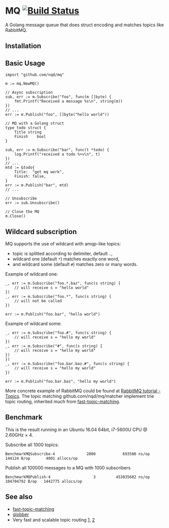 # MQ [![Build Status](https://secure.travis-ci.org/nqd/mq.png?branch=master)](http://travis-ci.org/nqd/mq)

A Golang message queue that does struct encoding and matches topics like  RabbitMQ.

## Installation

## Basic Usage

```{go}
import "github.com/nqd/mq"

m := mq.NewMQ()

// Async subscription
sub, err := m.Subscribe("foo", func(m []byte) {
    fmt.Printf("Received a message %s\n", string(m))
})
// ...
err := m.Publish("foo", []byte("hello world"))

// MQ with a Golang struct
type todo struct {
    Title string
    Finish    bool
}

sub, err := m.Subscribe("bar", func(t *todo) {
    log.Printf("received a todo %+v\n", t)
})
// ...
mtd := &todo{
    Title:  "get mq work",
    Finish: false,
}
err := m.Publish("bar", mtd)
// ...

// Unsubscribe
err := sub.Unsubscribe()

// Close the MQ
m.Close()
```

## Wildcard subscription

MQ supports the use of wildcard with amqp-like topics:

- topic is splitted according to delimiter, default `.`,
- wildcard one (default `*`) matches exactly one word,
- and wildcard some (default `#`) matches zero or many words.

Example of wildcard one:

```{go}
_, err := m.Subscribe("foo.*.baz", func(s string) {
    // will receive s = "hello world"
})
_, err := m.Subscribe("foo.*", func(s string) {
    // will not be called
})

err := m.Publish("foo.bar", "hello world")
```

Example of wildcard some:

```{go}
_, err := m.Subscribe("foo.#", func(s string) {
    // will receive s = "hello my world"
})
_, err := m.Subscribe("#", func(s string) {
    // will receive s = "hello my world"
})
})
_, err := m.Subscribe("foo.bar.baz.#", func(s string) {
    // will receive s = "hello my world"
})

err := m.Publish("foo.bar.baz", "hello my world")
```

More concrete example of RabbitMQ could be found at [RabbitMQ tutorial - Topics](https://www.rabbitmq.com/tutorials/tutorial-five-go.html). The topic matching github.com/nqd/mq/matcher implement trie topic routing, inherited much from [fast-topic-matching](https://github.com/tylertreat/fast-topic-matching).

## Benchmark

This is the result running in an Ubuntu 16.04 64bit, i7-5600U CPU @ 2.60GHz × 4.

Subscribe all 1000 topics:

```{bash}
BenchmarkMQSubscribe-4              2000            693580 ns/op          144124 B/op       4001 allocs/op
```

Publish all 100000 messages to a MQ with 1000 subscribers

```{bash}
BenchmarkMQPublish-4                   3         453835682 ns/op        104704792 B/op   1442775 allocs/op
```

## See also

- [fast-topic-matching](https://github.com/tylertreat/fast-topic-matching)
- [qlobber](https://github.com/davedoesdev/qlobber)
- Very fast and scalable topic routing [1](https://www.rabbitmq.com/blog/2010/09/14/very-fast-and-scalable-topic-routing-part-1/), [2](https://www.rabbitmq.com/blog/2011/03/28/very-fast-and-scalable-topic-routing-part-2/)
